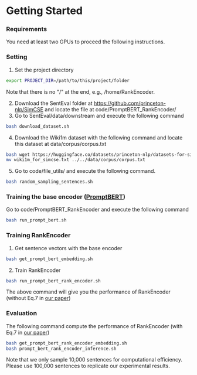 # Getting Started

### Requirements
You need at least two GPUs to proceed the following instructions.

### Setting
1. Set the project directory
```bash
export PROJECT_DIR=/path/to/this/project/folder
```
Note that there is no "/" at the end, e.g., /home/RankEncoder.

2. Download the SentEval folder at https://github.com/princeton-nlp/SimCSE and locate the file at code/PromptBERT\_RankEncoder/
3. Go to SentEval/data/downstream and execute the following command
```bash 
bash download_dataset.sh
```
4. Download the Wiki1m dataset with the following command and locate this dataset at data/corpus/corpus.txt
```bash
bash wget https://huggingface.co/datasets/princeton-nlp/datasets-for-simcse/resolve/main/wiki1m_for_simcse.txt
mv wiki1m_for_simcse.txt ../../data/corpus/corpus.txt
```
5. Go to code/file\_utils/ and execute the following command.
```bash
bash random_sampling_sentences.sh
```

### Training the base encoder ([PromptBERT](https://arxiv.org/abs/2201.04337))
Go to code/PromptBERT\_RankEncoder and execute the following command
```bash
bash run_prompt_bert.sh
```

### Training RankEncoder
1. Get sentence vectors with the base encoder
```bash
bash get_prompt_bert_embedding.sh
```
2. Train RankEncoder
```bash
bash run_prompt_bert_rank_encoder.sh
```

The above command will give you the performance of RankEncoder (without Eq.7 in [our paper](https://arxiv.org/pdf/2209.04333.pdf))

### Evaluation

The following command compute the performance of RankEncoder (with Eq.7 in [our paper](https://arxiv.org/pdf/2209.04333.pdf))

```bash
bash get_prompt_bert_rank_encoder_embedding.sh
bash prompt_bert_rank_encoder_inference.sh
```
Note that we only sample 10,000 sentences for computational efficiency. Please use 100,000 sentences to replicate our experimental results.
